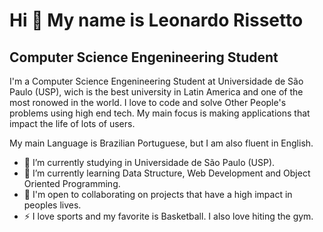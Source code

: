 Hi 👋 My name is Leonardo Rissetto
==========================

Computer Science Engenineering Student
-----------------------------

I'm a Computer Science Engenineering Student at Universidade de São Paulo (USP), wich is the best university in Latin America and one of the most ronowed in the world. I love to code and solve Other People's problems using high end tech. My main focus is making applications that impact the life of lots of users.

My main Language is Brazilian Portuguese, but I am also fluent in English.

- 🔭 I’m currently studying in Universidade de São Paulo (USP).
- 🌱 I’m currently learning Data Structure, Web Development and Object Oriented Programming.
- 🤝  I'm open to collaborating on projects that have a high impact in peoples lives.
- ⚡  I love sports and my favorite is Basketball. I also love hiting the gym.


